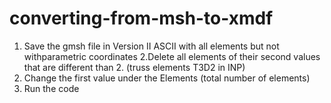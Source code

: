 # converting-from-msh-to-xmdf
1. Save the gmsh file in Version II ASCII with all elements but not withparametric coordinates
2.Delete all elements of their second values that are different than 2. (truss elements T3D2 in INP)
3. Change the first value under the Elements (total number of elements)
4. Run the code
